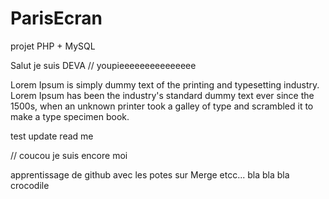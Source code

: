 # ParisEcran
projet PHP + MySQL

Salut je suis DEVA // youpieeeeeeeeeeeeeee


Lorem Ipsum is simply dummy text of the printing and typesetting industry. Lorem Ipsum has been the industry's standard dummy text ever since the 1500s, when an unknown printer took a galley of type and scrambled it to make a type specimen book.


test update read me


// coucou je suis encore moi 

apprentissage de github avec les potes sur Merge etcc...
bla bla bla  crocodile
